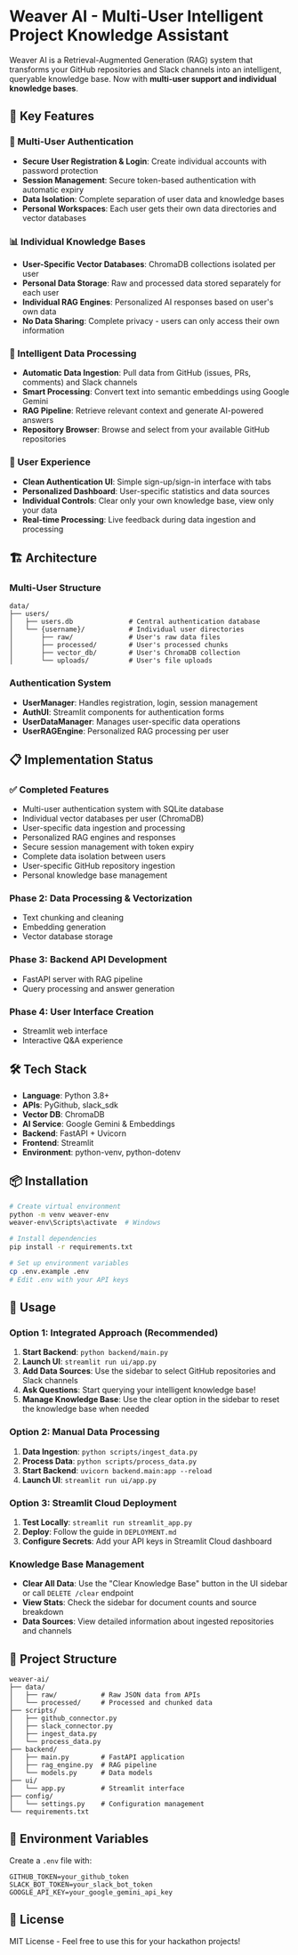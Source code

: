 # Weaver AI - Multi-User Intelligent Project Knowledge Assistant

Weaver AI is a Retrieval-Augmented Generation (RAG) system that transforms your GitHub repositories and Slack channels into an intelligent, queryable knowledge base. Now with **multi-user support and individual knowledge bases**.

## 🚀 Key Features

### 🔐 Multi-User Authentication
- **Secure User Registration & Login**: Create individual accounts with password protection
- **Session Management**: Secure token-based authentication with automatic expiry
- **Data Isolation**: Complete separation of user data and knowledge bases
- **Personal Workspaces**: Each user gets their own data directories and vector databases

### 📊 Individual Knowledge Bases
- **User-Specific Vector Databases**: ChromaDB collections isolated per user
- **Personal Data Storage**: Raw and processed data stored separately for each user
- **Individual RAG Engines**: Personalized AI responses based on user's own data
- **No Data Sharing**: Complete privacy - users can only access their own information

### 🔄 Intelligent Data Processing
- **Automatic Data Ingestion**: Pull data from GitHub (issues, PRs, comments) and Slack channels
- **Smart Processing**: Convert text into semantic embeddings using Google Gemini
- **RAG Pipeline**: Retrieve relevant context and generate AI-powered answers
- **Repository Browser**: Browse and select from your available GitHub repositories

### 🎯 User Experience
- **Clean Authentication UI**: Simple sign-up/sign-in interface with tabs
- **Personalized Dashboard**: User-specific statistics and data sources
- **Individual Controls**: Clear only your own knowledge base, view only your data
- **Real-time Processing**: Live feedback during data ingestion and processing

## 🏗️ Architecture

### Multi-User Structure
```
data/
├── users/
│   ├── users.db              # Central authentication database
│   └── {username}/           # Individual user directories
│       ├── raw/              # User's raw data files
│       ├── processed/        # User's processed chunks
│       ├── vector_db/        # User's ChromaDB collection
│       └── uploads/          # User's file uploads
```

### Authentication System
- **UserManager**: Handles registration, login, session management
- **AuthUI**: Streamlit components for authentication forms
- **UserDataManager**: Manages user-specific data operations
- **UserRAGEngine**: Personalized RAG processing per user

## 📋 Implementation Status

### ✅ Completed Features
- Multi-user authentication system with SQLite database
- Individual vector databases per user (ChromaDB)
- User-specific data ingestion and processing
- Personalized RAG engines and responses
- Secure session management with token expiry
- Complete data isolation between users
- User-specific GitHub repository ingestion
- Personal knowledge base management

### Phase 2: Data Processing & Vectorization
- Text chunking and cleaning
- Embedding generation
- Vector database storage

### Phase 3: Backend API Development
- FastAPI server with RAG pipeline
- Query processing and answer generation

### Phase 4: User Interface Creation
- Streamlit web interface
- Interactive Q&A experience

## 🛠️ Tech Stack

- **Language**: Python 3.8+
- **APIs**: PyGithub, slack_sdk
- **Vector DB**: ChromaDB
- **AI Service**: Google Gemini & Embeddings
- **Backend**: FastAPI + Uvicorn
- **Frontend**: Streamlit
- **Environment**: python-venv, python-dotenv

## 📦 Installation

```bash
# Create virtual environment
python -m venv weaver-env
weaver-env\Scripts\activate  # Windows

# Install dependencies
pip install -r requirements.txt

# Set up environment variables
cp .env.example .env
# Edit .env with your API keys
```

## 🔧 Usage

### Option 1: Integrated Approach (Recommended)
1. **Start Backend**: `python backend/main.py`
2. **Launch UI**: `streamlit run ui/app.py`
3. **Add Data Sources**: Use the sidebar to select GitHub repositories and Slack channels
4. **Ask Questions**: Start querying your intelligent knowledge base!
5. **Manage Knowledge Base**: Use the clear option in the sidebar to reset the knowledge base when needed

### Option 2: Manual Data Processing
1. **Data Ingestion**: `python scripts/ingest_data.py`
2. **Process Data**: `python scripts/process_data.py`
3. **Start Backend**: `uvicorn backend.main:app --reload`
4. **Launch UI**: `streamlit run ui/app.py`

### Option 3: Streamlit Cloud Deployment
1. **Test Locally**: `streamlit run streamlit_app.py`
2. **Deploy**: Follow the guide in `DEPLOYMENT.md`
3. **Configure Secrets**: Add your API keys in Streamlit Cloud dashboard

### Knowledge Base Management
- **Clear All Data**: Use the "Clear Knowledge Base" button in the UI sidebar or call `DELETE /clear` endpoint
- **View Stats**: Check the sidebar for document counts and source breakdown
- **Data Sources**: View detailed information about ingested repositories and channels

## 📁 Project Structure

```
weaver-ai/
├── data/
│   ├── raw/           # Raw JSON data from APIs
│   └── processed/     # Processed and chunked data
├── scripts/
│   ├── github_connector.py
│   ├── slack_connector.py
│   ├── ingest_data.py
│   └── process_data.py
├── backend/
│   ├── main.py        # FastAPI application
│   ├── rag_engine.py  # RAG pipeline
│   └── models.py      # Data models
├── ui/
│   └── app.py         # Streamlit interface
├── config/
│   └── settings.py    # Configuration management
└── requirements.txt
```

## 🔑 Environment Variables

Create a `.env` file with:
```
GITHUB_TOKEN=your_github_token
SLACK_BOT_TOKEN=your_slack_bot_token
GOOGLE_API_KEY=your_google_gemini_api_key
```

## 📄 License

MIT License - Feel free to use this for your hackathon projects!
